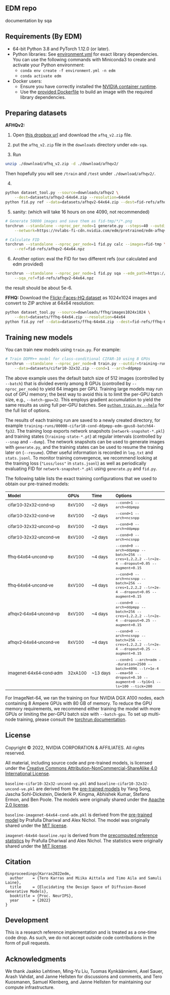 ## EDM repo
documentation by sqa

## Requirements (By EDM)

* 64-bit Python 3.8 and PyTorch 1.12.0 (or later). 
* Python libraries: See [environment.yml](./environment.yml) for exact library dependencies. You can use the following commands with Miniconda3 to create and activate your Python environment:
  - `conda env create -f environment.yml -n edm`
  - `conda activate edm`
* Docker users:
  - Ensure you have correctly installed the [NVIDIA container runtime](https://docs.docker.com/config/containers/resource_constraints/#gpu).
  - Use the [provided Dockerfile](./Dockerfile) to build an image with the required library dependencies.

## Preparing datasets

**AFHQv2:** 

1. Open [this dropbox url](https://www.dropbox.com/s/vkzjokiwof5h8w6/afhq_v2.zip?dl=0) and download the `afhq_v2.zip` file.

2. put the `afhq_v2.zip` file in the `downloads` directory under `edm-sqa`.

3. Run

```.bash
unzip ./download/afhq_v2.zip -d ./download/afhqv2/
```

Then hopefully you will see `/train` and `/test` under `./download/afhqv2/`.

4. 

```.bash
python dataset_tool.py --source=downloads/afhqv2 \
    --dest=datasets/afhqv2-64x64.zip --resolution=64x64
python fid.py ref --data=datasets/afhqv2-64x64.zip --dest=fid-refs/afhqv2-64x64.npz
```

5. sanity: (which will take 16 hours on one 4090, not recommended)

```.bash
# Generate 50000 images and save them as fid-tmp/*/*.png
torchrun --standalone --nproc_per_node=1 generate.py --steps=40 --outdir=fid-tmp --seeds=0-49999 --subdirs \
    --network=https://nvlabs-fi-cdn.nvidia.com/edm/pretrained/edm-afhqv2-64x64-uncond-vp.pkl

# Calculate FID
torchrun --standalone --nproc_per_node=1 fid.py calc --images=fid-tmp \
    --ref=fid-refs/afhqv2-64x64.npz
```

6. Another option: eval the FID for two different refs (our calculated and edm provided)

```.bash
torchrun --standalone --nproc_per_node=1 fid.py sqa --edm_path=https://nvlabs-fi-cdn.nvidia.com/edm/fid-refs/afhqv2-64x64.npz \
    --sqa_ref=fid-refs/afhqv2-64x64.npz
```

the result should be about 5e-6.

**FFHQ:** Download the [Flickr-Faces-HQ dataset](https://github.com/NVlabs/ffhq-dataset) as 1024x1024 images and convert to ZIP archive at 64x64 resolution:

```.bash
python dataset_tool.py --source=downloads/ffhq/images1024x1024 \
    --dest=datasets/ffhq-64x64.zip --resolution=64x64
python fid.py ref --data=datasets/ffhq-64x64.zip --dest=fid-refs/ffhq-64x64.npz
```

## Training new models

You can train new models using `train.py`. For example:

```.bash
# Train DDPM++ model for class-conditional CIFAR-10 using 8 GPUs
torchrun --standalone --nproc_per_node=8 train.py --outdir=training-runs \
    --data=datasets/cifar10-32x32.zip --cond=1 --arch=ddpmpp
```

The above example uses the default batch size of 512 images (controlled by `--batch`) that is divided evenly among 8 GPUs (controlled by `--nproc_per_node`) to yield 64 images per GPU. Training large models may run out of GPU memory; the best way to avoid this is to limit the per-GPU batch size, e.g., `--batch-gpu=32`. This employs gradient accumulation to yield the same results as using full per-GPU batches. See [`python train.py --help`](./docs/train-help.txt) for the full list of options.

The results of each training run are saved to a newly created directory, for example `training-runs/00000-cifar10-cond-ddpmpp-edm-gpus8-batch64-fp32`. The training loop exports network snapshots (`network-snapshot-*.pkl`) and training states (`training-state-*.pt`) at regular intervals (controlled by `--snap` and `--dump`). The network snapshots can be used to generate images with `generate.py`, and the training states can be used to resume the training later on (`--resume`). Other useful information is recorded in `log.txt` and `stats.jsonl`. To monitor training convergence, we recommend looking at the training loss (`"Loss/loss"` in `stats.jsonl`) as well as periodically evaluating FID for `network-snapshot-*.pkl` using `generate.py` and `fid.py`.

The following table lists the exact training configurations that we used to obtain our pre-trained models:

| <sub>Model</sub> | <sub>GPUs</sub> | <sub>Time</sub> | <sub>Options</sub>
| :-- | :-- | :-- | :--
| <sub>cifar10&#8209;32x32&#8209;cond&#8209;vp</sub>   | <sub>8xV100</sub>  | <sub>~2&nbsp;days</sub>  | <sub>`--cond=1 --arch=ddpmpp`</sub>
| <sub>cifar10&#8209;32x32&#8209;cond&#8209;ve</sub>   | <sub>8xV100</sub>  | <sub>~2&nbsp;days</sub>  | <sub>`--cond=1 --arch=ncsnpp`</sub>
| <sub>cifar10&#8209;32x32&#8209;uncond&#8209;vp</sub> | <sub>8xV100</sub>  | <sub>~2&nbsp;days</sub>  | <sub>`--cond=0 --arch=ddpmpp`</sub>
| <sub>cifar10&#8209;32x32&#8209;uncond&#8209;ve</sub> | <sub>8xV100</sub>  | <sub>~2&nbsp;days</sub>  | <sub>`--cond=0 --arch=ncsnpp`</sub>
| <sub>ffhq&#8209;64x64&#8209;uncond&#8209;vp</sub>    | <sub>8xV100</sub>  | <sub>~4&nbsp;days</sub>  | <sub>`--cond=0 --arch=ddpmpp --batch=256 --cres=1,2,2,2 --lr=2e-4 --dropout=0.05 --augment=0.15`</sub>
| <sub>ffhq&#8209;64x64&#8209;uncond&#8209;ve</sub>    | <sub>8xV100</sub>  | <sub>~4&nbsp;days</sub>  | <sub>`--cond=0 --arch=ncsnpp --batch=256 --cres=1,2,2,2 --lr=2e-4 --dropout=0.05 --augment=0.15`</sub>
| <sub>afhqv2&#8209;64x64&#8209;uncond&#8209;vp</sub>  | <sub>8xV100</sub>  | <sub>~4&nbsp;days</sub>  | <sub>`--cond=0 --arch=ddpmpp --batch=256 --cres=1,2,2,2 --lr=2e-4 --dropout=0.25 --augment=0.15`</sub>
| <sub>afhqv2&#8209;64x64&#8209;uncond&#8209;ve</sub>  | <sub>8xV100</sub>  | <sub>~4&nbsp;days</sub>  | <sub>`--cond=0 --arch=ncsnpp --batch=256 --cres=1,2,2,2 --lr=2e-4 --dropout=0.25 --augment=0.15`</sub>
| <sub>imagenet&#8209;64x64&#8209;cond&#8209;adm</sub> | <sub>32xA100</sub> | <sub>~13&nbsp;days</sub> | <sub>`--cond=1 --arch=adm --duration=2500 --batch=4096 --lr=1e-4 --ema=50 --dropout=0.10 --augment=0 --fp16=1 --ls=100 --tick=200`</sub>

For ImageNet-64, we ran the training on four NVIDIA DGX A100 nodes, each containing 8 Ampere GPUs with 80 GB of memory. To reduce the GPU memory requirements, we recommend either training the model with more GPUs or limiting the per-GPU batch size with `--batch-gpu`. To set up multi-node training, please consult the [torchrun documentation](https://pytorch.org/docs/stable/elastic/run.html).

## License

Copyright &copy; 2022, NVIDIA CORPORATION & AFFILIATES. All rights reserved.

All material, including source code and pre-trained models, is licensed under the [Creative Commons Attribution-NonCommercial-ShareAlike 4.0 International License](http://creativecommons.org/licenses/by-nc-sa/4.0/).

`baseline-cifar10-32x32-uncond-vp.pkl` and `baseline-cifar10-32x32-uncond-ve.pkl` are derived from the [pre-trained models](https://github.com/yang-song/score_sde_pytorch) by Yang Song, Jascha Sohl-Dickstein, Diederik P. Kingma, Abhishek Kumar, Stefano Ermon, and Ben Poole. The models were originally shared under the [Apache 2.0 license](https://github.com/yang-song/score_sde_pytorch/blob/main/LICENSE).

`baseline-imagenet-64x64-cond-adm.pkl` is derived from the [pre-trained model](https://github.com/openai/guided-diffusion) by Prafulla Dhariwal and Alex Nichol. The model was originally shared under the [MIT license](https://github.com/openai/guided-diffusion/blob/main/LICENSE).

`imagenet-64x64-baseline.npz` is derived from the [precomputed reference statistics](https://github.com/openai/guided-diffusion/tree/main/evaluations) by Prafulla Dhariwal and Alex Nichol. The statistics were
originally shared under the [MIT license](https://github.com/openai/guided-diffusion/blob/main/LICENSE).

## Citation

```
@inproceedings{Karras2022edm,
  author    = {Tero Karras and Miika Aittala and Timo Aila and Samuli Laine},
  title     = {Elucidating the Design Space of Diffusion-Based Generative Models},
  booktitle = {Proc. NeurIPS},
  year      = {2022}
}
```

## Development

This is a research reference implementation and is treated as a one-time code drop. As such, we do not accept outside code contributions in the form of pull requests.

## Acknowledgments

We thank Jaakko Lehtinen, Ming-Yu Liu, Tuomas Kynk&auml;&auml;nniemi, Axel Sauer, Arash Vahdat, and Janne Hellsten for discussions and comments, and Tero Kuosmanen, Samuel Klenberg, and Janne Hellsten for maintaining our compute infrastructure.
